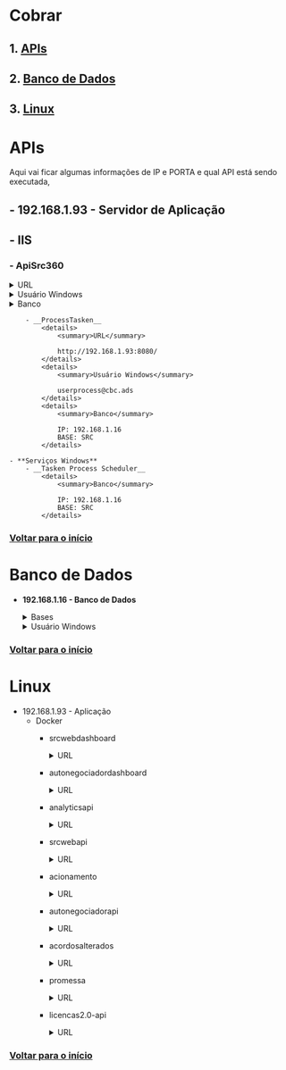 # **Cobrar**
## 1. [**APIs**](#apis)
## 2. [**Banco de Dados**](#banco-de-dados)
## 3. [**Linux**](#linux)


# **APIs**
Aqui vai ficar algumas informações de IP e PORTA e qual API está sendo executada,

## - **192.168.1.93 - Servidor de Aplicação**
##      - **IIS** 
###         - __ApiSrc360__
<details>
    <summary>URL</summary>

    http://192.168.1.93:8090/
</details>
<details>
    <summary>Usuário Windows</summary>

    userprocess@cbc.ads
</details>
<details>
    <summary>Banco</summary>

    IP: 192.168.1.16
    BASE: SRC
</details>

        - __ProcessTasken__
            <details>
                <summary>URL</summary>

                http://192.168.1.93:8080/
            </details>
            <details>
                <summary>Usuário Windows</summary>

                userprocess@cbc.ads
            </details>
            <details>
                <summary>Banco</summary>

                IP: 192.168.1.16
                BASE: SRC
            </details>

    - **Serviços Windows**
        - __Tasken Process Scheduler__
            <details>
                <summary>Banco</summary>
                
                IP: 192.168.1.16
                BASE: SRC
            </details>

### [**Voltar para o início**](#cobrar)

# **Banco de Dados**
- **192.168.1.16 - Banco de Dados**
    <details>
        <summary>Bases</summary>
            
        SRC
    </details>
    <details>
        <summary>Usuário Windows</summary>

        userprocess@cbc.ads
    </details>

### [**Voltar para o início**](#cobrar)

# **Linux**
- 192.168.1.93 - Aplicação
    - Docker 
        - srcwebdashboard
            <details>
                <summary>URL</summary>
                
                192.168.1.93:9000
            </details>
        - autonegociadordashboard
            <details>
                <summary>URL</summary>
                
                192.168.1.93:8081
            </details>
        - analyticsapi
            <details>
                <summary>URL</summary>
                
                Não tem
            </details>
        - srcwebapi
            <details>
                <summary>URL</summary>
                
                192.168.1.93:3000
            </details>
        - acionamento
            <details>
                <summary>URL</summary>
                
                Não tem
            </details>
        - autonegociadorapi
            <details>
                <summary>URL</summary>
                
                Não tem
            </details>
        - acordosalterados
            <details>
                <summary>URL</summary>
                
                Não tem
            </details>
        - promessa
            <details>
                <summary>URL</summary>
                
                Não tem
            </details>
        - licencas2.0-api
            <details>
                <summary>URL</summary>
                
                192.168.1.93:84
            </details>

### [**Voltar para o início**](#cobrar)
